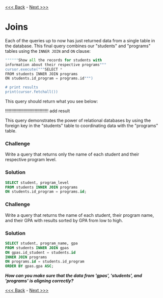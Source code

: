 [<<< Back](7-commonqueries.md) - [Next >>>](9-importcsv.md)  

# Joins

Each of the queries up to now has just returned data from a single table in the database. This final query combines our "students" and "programs" tables using the `INNER JOIN` and `ON` clause:

```python
""""""Show all the records for students with
information about their respective programs"""
cursor.execute("""SELECT *
FROM students INNER JOIN programs
ON students.id_program = programs.id""")

# print results
print(cursor.fetchall())
```

This query should return what you see below:

!!!!!!!!!!!!!!!!!!!!!!!!!!!!!!!!!!! add result

This query demonstrates the power of relational databases by using the foreign key in the "students" table to coordinating data with the "programs" table.  

### Challenge

Write a query that returns only the name of each student and their respective program level.  


### Solution

```sql
SELECT student, program_level
FROM students INNER JOIN programs
ON students.id_program = programs.id;
```  

### Challenge

Write a query that returns the name of each student, their program name, and their GPA with results sorted by GPA from low to high.  


### Solution

```sql
SELECT student, program_name, gpa
FROM students INNER JOIN gpas
ON gpas.id_student = students.id
INNER JOIN programs
ON programs.id = students.id_program
ORDER BY gpas.gpa ASC;
```  

*__How can you make sure that the data from 'gpas', 'students', and 'programs' is aligning correctly?__*
	
[<<< Back](7-commonqueries.md) - [Next >>>](9-importcsv.md)
